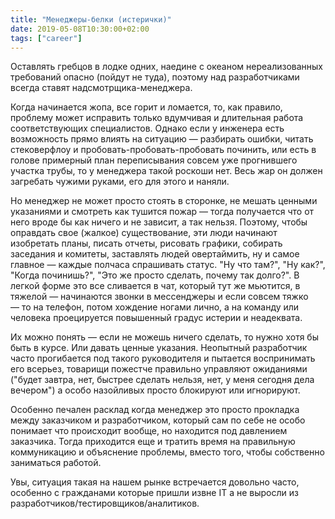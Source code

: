 ```yaml
---
title: "Менеджеры-белки (истерички)"
date: 2019-05-08T10:30:00+02:00
tags: ["career"]
---
```


Оставлять гребцов в лодке одних, наедине с океаном нереализованных требований опасно (пойдут не туда), поэтому над разработчиками всегда ставят надсмотрщика-менеджера.

Когда начинается жопа, все горит и ломается, то, как правило, проблему может исправить только вдумчивая и длительная работа соответствующих специалистов. Однако если у инженера есть возможность прямо влиять на ситуацию — разбирать ошибки, читать стековерфлоу и пробовать-пробовать-пробовать починить, или есть в голове примерный план переписывания совсем уже прогнившего участка трубы, то у менеджера такой роскоши нет. Весь жар он должен загребать чужими руками, его для этого и наняли. 

Но менеджер не может просто стоять в сторонке, не мешать ценными указаниями и смотреть как тушится пожар — тогда получается что от него вроде бы как ничего и не зависит, а так нельзя. Поэтому, чтобы оправдать свое (жалкое) существование, эти люди начинают изобретать планы, писать отчеты, рисовать графики, собирать заседания и комитеты, заставлять людей овертаймить, ну и самое главное — каждые полчаса спрашивать статус. "Ну что там?", "Ну как?", "Когда починишь?", "Это же просто сделать, почему так долго?". В легкой форме это все сливается в чат, который тут же мьютится, в тяжелой — начинаются звонки в мессенджеры и если совсем тяжко — то на телефон, потом хождение ногами лично, а на команду или человека проецируется повышенный градус истерии и неадеквата.

Их можно понять — если не можешь ничего сделать, то нужно хотя бы быть в курсе. Или давать ценные указания. Неопытный разработчик часто прогибается под такого руководителя и пытается воспринимать его всерьез, товарищи пожестче правильно управляют ожиданиями ("будет завтра, нет, быстрее сделать нельзя, нет, у меня сегодня дела вечером") а особо назойливых просто блокируют или игнорируют. 

Особенно печален расклад когда менеджер это просто прокладка между заказчиком и разработчиком, который сам по себе не особо понимает что происходит вообще, но находится под давлением заказчика. Тогда приходится еще и тратить время на правильную коммуникацию и объяснение проблемы, вместо того, чтобы собственно заниматься работой. 

Увы, ситуация такая на нашем рынке встречается довольно часто, особенно с гражданами которые пришли извне ІТ а не выросли из разработчиков/тестировщиков/аналитиков.